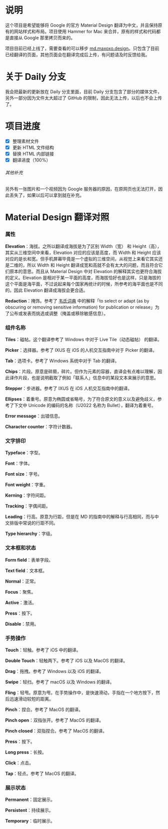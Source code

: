 # 说明
这个项目是希望能够将 Google 的官方 Material Design 翻译为中文，并且保持原有的网站样式和布局。项目使用 Hammer for Mac 来合并，原有的样式和代码都是直接从 Google 那里拷贝而来的。

项目目前已经上线了，需要查看的可以移步 [md.maxoxo.design](http://md.maxoxo.design)。只包含了目前已经翻译的页面，其他页面会在翻译完成后上传，有问题请及时反馈给我。

# 关于 Daily 分支
我会把最新的更新放在 Daily 分支里面，目前 Daily 分支包含了部分的媒体文件，另外一部分因为文件太大超过了 GitHub 的限制，因此无法上传，以后也不会上传了。

# 项目进度
- [x] 整理素材文件
- [x] 更新 HTML 文件结构
- [x] 替换 HTML 内部链接
- [x] 翻译进度（100%）

###### 其他补充
另外有一张图片和一个视频因为 Google 服务器的原因，在原网页也无法打开，因此丢失了，如果以后可以拿到就在补充。

# Material Design 翻译对照

### 属性

**Elevation**：海拔。之所以翻译成海拔是为了区别 Width（宽） 和 Height（高），其实从三维空间中来看，Elevation 对应的应该是高度，而 Width 和 Height 应该对应的是长和宽。但手机屏幕毕竟是一个虚拟的三维空间，从视觉上来看它其实还是二维的，所以 Width 和 Height 翻译成宽和高就不会有太大的问题，而且符合它们原本的意思。而且从 Material Design 中对 Elevation 的解释其实也更符合海拔的定义。Elevation 是相对于某一平面的高度，而海拔恰好也是这样，只是海拔的这个平面是海平面，不过说起来每个国家再统计的时候，所参考的海平面也是不同的。因此 Elevation 翻译成海拔会更合适。

**Redaction**：掩饰。参考了 [韦氏词典](https://www.merriam-webster.com/dictionary/redacting) 中的解释「to select or adapt (as by obscuring or removing sensitive information) for publication or release」为了公布或发表而挑选或调整（掩盖或移除敏感信息）。

### 组件名称

**Tiles**：磁帖。这个翻译参考了 Windows 中对于 Live Tile（动态磁帖） 的翻译。

**Picker**：选择器。参考了 IXUS 在 iOS 的人机交互指南中对于 Picker 的翻译。

**Tab**：选项卡。参考了 Windows 系统中对于 Tab 的翻译。

**Chips**：片段。原意是碎屑，碎片。但作为元素的容器，直译会有点难以理解，因此译作片段，也是说明截取了例如「联系人」信息中的某段文本来展示的意思。

**Stepper**：步进器。参考了 IXUS 在 iOS 人机交互指南中的翻译。

**Ellipses**：着重号。原意为椭圆或省略号，为了符合原文的意义以及避免歧义，参考了下文中 Unicode 的编码的名称（U2022 名称为 Bullet），翻译为着重号。

**Error message**：出错信息。

**Character counter**：字符计数器。

### 文字排印

**Typeface**：字型。

**Font**：字体。

**Font size**：字号。

**Font weight**：字重。

**Kerning**：字符间距。

**Tracking**：字偶间距。

**Leading**：行高。原意为行距，但是在 MD 的指南中的解释与行高相同，而与中文排版中常说的行距不同。

**Type hierarchy**：字级。

### 文本框和状态

**Form field**：表单字段。

**Text field**：文本框。

**Normal**：正常。

**Focus**：聚焦。

**Active**：激活。

**Press**：按下。

**Disable**：禁用。

### 手势操作

**Touch**：轻触。参考了 iOS 中的翻译。

**Double Touch**：轻触两下。参考了 iOS 以及 MacOS 的翻译。

**Drag**：拖拽。参考了 Windows 以及 iOS 的翻译。

**Swipe**：轻扫。参考了 macOS 以及 Windows 的翻译。

**Fling**：轻甩。原意为甩，在手势操作中，是快速滑动，手指在一个地方按下，然后迅速滑动较短的距离。

**Pinch**：捏合。参考了 MacOS 的翻译。

**Pinch open**：双指张开。参考了 MacOS 的翻译。

**Pinch closed**：双指捏合。参考了 MacOS 的翻译。

**Press**：按下。

**Long press**：长按。

**Click**：点击。

**Tap**：轻点。参考了 MacOS 的翻译。

### 展示状态

**Permanent**：固定展示。

**Persistent**：持续展示。

**Temporary**：临时展示。

